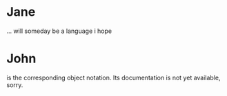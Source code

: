 # Jane

... will someday be a language i hope

# John

is the corresponding object notation.
Its documentation is not yet available, sorry.
